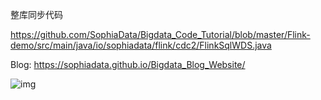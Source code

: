 整库同步代码

https://github.com/SophiaData/Bigdata_Code_Tutorial/blob/master/Flink-demo/src/main/java/io/sophiadata/flink/cdc2/FlinkSqlWDS.java

Blog: https://sophiadata.github.io/Bigdata_Blog_Website/

![img](https://user-images.githubusercontent.com/34996528/202855293-c3a35d5b-242b-4e26-848f-a88741cd3afc.png)
